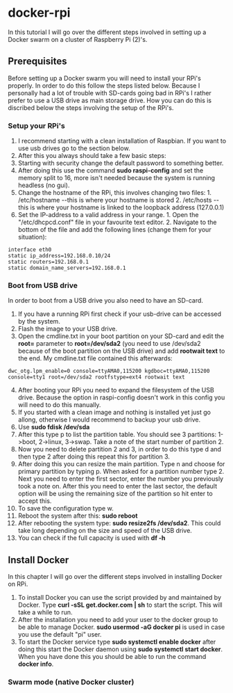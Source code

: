 # docker-rpi
In this tutorial I will go over the different steps involved in setting up a Docker swarm on a cluster of Raspberry Pi (2)'s.
## Prerequisites
Before setting up a Docker swarm you will need to install your RPi's properly. In order to do this follow the steps listed below.
Because I personally had a lot of trouble with SD-cards going bad in RPi's I rather prefer to use a USB drive as main storage drive. How you can do this is discribed below the steps involving the setup of the RPi's.
### Setup your RPi's
1. I recommend starting with a clean installation of Raspbian. If you want to use usb drives go to the section below.
2. After this you always should take a few basic steps:
  1. Starting with security change the default password to something better.
  2. After doing this use the command **sudo raspi-config** and set the memory split to 16, more isn't needed because the system is running headless (no gui).
  3. Change the hostname of the RPi, this involves changing two files:
    1. /etc/hostname --this is where your hostname is stored
    2. /etc/hosts --this is where your hostname is linked to the loopback address (127.0.0.1)
  4. Set the IP-address to a valid address in your range.
    1. Open the "/etc/dhcpcd.conf" file in your favourite text editor.
    2. Navigate to the bottom of the file and add the following lines (change them for your situation):
```
interface eth0
static ip_address=192.168.0.10/24
static routers=192.168.0.1
static domain_name_servers=192.168.0.1
```
### Boot from USB drive
In order to boot from a USB drive you also need to have an SD-card.
1. If you have a running RPi first check if your usb-drive can be accessed by the system.
2. Flash the image to your USB drive.
3. Open the cmdline.txt in your boot partition on your SD-card and edit the **root=** parameter to **root=/dev/sda2** (you need to use /dev/sda2 because of the boot partition on the USB drive) and add **rootwait text** to the end. My cmdline.txt file contained this afterwards:
```
dwc_otg.lpm_enable=0 console=ttyAMA0,115200 kgdboc=ttyAMA0,115200 console=tty1 root=/dev/sda2 rootfstype=ext4 rootwait text
```
4. After booting your RPi you need to expand the filesystem of the USB drive. Because the option in raspi-config doesn't work in this config you will need to do this manually.
  1. If you started with a clean image and nothing is installed yet just go allong, otherwise I would recommend to backup your usb drive.
  2. Use **sudo fdisk /dev/sda**
  3. After this type p to list the partition table. You should see 3 partitions: 1->boot, 2->linux, 3->swap. Take a note of the start number of partition 2.
  4. Now you need to delete partition 2 and 3, in order to do this type d and then type 2 after doing this repeat this for partition 3.
  5. After doing this you can resize the main partition. Type n and choose for primary partition by typing p. When asked for a partition number type 2. Next you need to enter the first sector, enter the number you previously took a note on. After this you need to enter the last sector, the default option will be using the remaining size of the partition so hit enter to accept this.
  5. To save the configuration type w.
  6. Reboot the system after this: **sudo reboot**
  7. After rebooting the system type: **sudo resize2fs /dev/sda2**. This could take long depending on the size and speed of the USB drive.
  8. You can check if the full capacity is used with **df -h**

## Install Docker
In this chapter I will go over the different steps involved in installing Docker on RPi.
1. To install Docker you can use the script provided by and maintained by Docker. Type **curl -sSL get.docker.com | sh** to start the script. This will take a while to run.
2. After the installation you need to add your user to the docker group to be able to manage Docker. **sudo usermod -aG docker pi** is used in case you use the default "pi" user.
3. To start the Docker service type **sudo systemctl enable docker** after doing this start the Docker daemon using **sudo systemctl start docker**. When you have done this you should be able to run the command **docker info**.
### Swarm mode (native Docker cluster)
